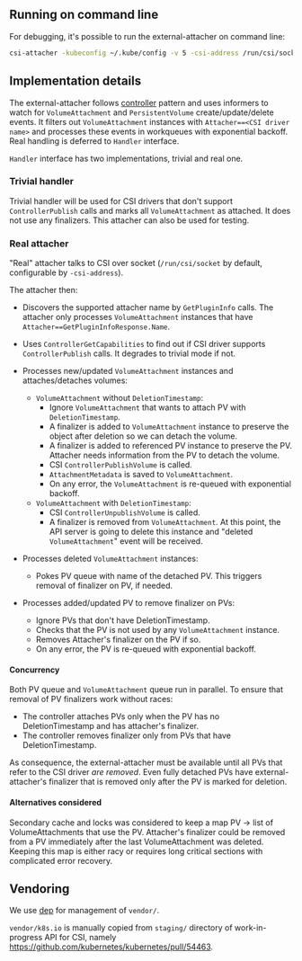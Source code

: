 ## Running on command line

For debugging, it's possible to run the external-attacher on command line:

```sh
csi-attacher -kubeconfig ~/.kube/config -v 5 -csi-address /run/csi/socket
```

## Implementation details

The external-attacher follows [controller](https://github.com/kubernetes/community/blob/master/contributors/devel/sig-api-machinery/controllers.md) pattern and uses informers to watch for `VolumeAttachment` and `PersistentVolume` create/update/delete events. It filters out `VolumeAttachment` instances with `Attacher==<CSI driver name>` and processes these events in workqueues with exponential backoff. Real handling is deferred to `Handler` interface.

`Handler` interface has two implementations, trivial and real one.

### Trivial handler

Trivial handler will be used for CSI drivers that don't support `ControllerPublish` calls and marks all `VolumeAttachment` as attached. It does not use any finalizers. This attacher can also be used for testing.

### Real attacher

"Real" attacher talks to CSI over socket (`/run/csi/socket` by default, configurable by `-csi-address`).

The attacher then:

* Discovers the supported attacher name by `GetPluginInfo` calls. The attacher only processes `VolumeAttachment` instances that have `Attacher==GetPluginInfoResponse.Name`.
* Uses `ControllerGetCapabilities` to find out if CSI driver supports `ControllerPublish` calls. It degrades to trivial mode if not.
* Processes new/updated `VolumeAttachment` instances and attaches/detaches volumes:
  * `VolumeAttachment` without `DeletionTimestamp`:
    * Ignore `VolumeAttachment` that wants to attach PV with `DeletionTimestamp`.
    * A finalizer is added to `VolumeAttachment` instance to preserve the object after deletion so we can detach the volume.
    * A finalizer is added to referenced PV instance to preserve the PV. Attacher needs information from the PV to detach the volume.
    * CSI `ControllerPublishVolume` is called.
    * `AttachmentMetadata` is saved to `VolumeAttachment`.
    * On any error, the `VolumeAttachment` is re-queued with exponential backoff.
  * `VolumeAttachment` with `DeletionTimestamp`:
    * CSI `ControllerUnpublishVolume` is called.
    * A finalizer is removed from `VolumeAttachment`. At this point, the API server is going to delete this instance and "deleted `VolumeAttachment`" event will be received.

* Processes deleted `VolumeAttachment` instances:
  * Pokes PV queue with name of the detached PV. This triggers removal of finalizer on PV, if needed.

* Processes added/updated PV to remove finalizer on PVs:
  * Ignore PVs that don't have DeletionTimestamp.
  * Checks that the PV is not used by any `VolumeAttachment` instance.
  * Removes Attacher's finalizer on the PV if so.
  * On any error, the PV is re-queued with exponential backoff.

#### Concurrency

Both PV queue and `VolumeAttachment` queue run in parallel. To ensure that removal of PV finalizers work without races:

* The controller attaches PVs only when the PV has no DeletionTimestamp and has attacher's finalizer.
* The controller removes finalizer only from PVs that have DeletionTimestamp.

As consequence, the external-attacher must be available until all PVs that refer to the CSI driver *are removed*. Even fully detached PVs have external-attacher's finalizer that is removed only after the PV is marked for deletion.

#### Alternatives considered

Secondary cache and locks was considered to keep a map PV -> list of VolumeAttachments that use the PV. Attacher's finalizer could be removed from a PV immediately after the last VolumeAttachment was deleted. Keeping this map is either racy or requires long critical sections with complicated error recovery.

## Vendoring

We use [dep](https://github.com/golang/dep) for management of `vendor/`.

`vendor/k8s.io` is manually copied from `staging/` directory of work-in-progress API for CSI, namely <https://github.com/kubernetes/kubernetes/pull/54463>.
